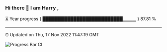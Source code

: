 ### Hi there 👋 I am Harry , 

⏳ Year progress { ██████████████████████████▁▁▁▁ } 87.81 %

---

⏰ Updated on Thu, 17 Nov 2022 11:47:19 GMT

![Progress Bar CI](https://github.com/duykhang68/duykhang68/workflows/Progress%20Bar%20CI/badge.svg)
